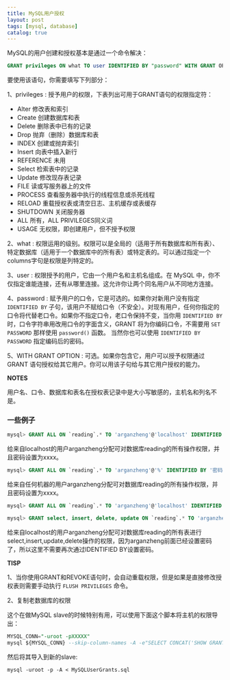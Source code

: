 ```yaml
---
title: MySQL用户授权
layout: post
tags: [mysql, database]
catalog: true
---
```



MySQL的用户创建和授权基本是通过一个命令解决：

```sql
GRANT privileges ON what TO user IDENTIFIED BY "password" WITH GRANT OPTION　 
```

要使用该语句，你需要填写下列部分： 

1、privileges : 授予用户的权限，下表列出可用于GRANT语句的权限指定符：

* Alter 修改表和索引 
* Create 创建数据库和表 
* Delete 删除表中已有的记录 
* Drop 抛弃（删除）数据库和表 
* INDEX 创建或抛弃索引 
* Insert 向表中插入新行 
* REFERENCE 未用 
* Select 检索表中的记录 
* Update 修改现存表记录 
* FILE 读或写服务器上的文件 
* PROCESS 查看服务器中执行的线程信息或杀死线程 
* RELOAD 重载授权表或清空日志、主机缓存或表缓存
* SHUTDOWN 关闭服务器 
* ALL 所有，ALL PRIVILEGES同义词
* USAGE 无权限，即创建用户，但不授予权限

2、what : 权限运用的级别。权限可以是全局的（适用于所有数据库和所有表）、特定数据库（适用于一个数据库中的所有表）或特定表的。可以通过指定一个columns字句是权限是列特定的。

3、user : 权限授予的用户，它由一个用户名和主机名组成。在 MySQL 中，你不仅指定谁能连接，还有从哪里连接。这允许你让两个同名用户从不同地方连接。 

4、password : 赋予用户的口令，它是可选的。如果你对新用户没有指定 `IDENTIFIED BY` 子句，该用户不赋给口令（不安全）。对现有用户，任何你指定的口令将代替老口令。如果你不指定口令，老口令保持不变，当你用 `IDENTIFIED BY` 时，口令字符串用改用口令的字面含义，GRANT 将为你编码口令，不需要用 `SET PASSWORD` 那样使用 `password()` 函数。 当然你也可以使用 `IDENTIFIED BY PASSWORD` 指定编码后的密码。

5、WITH GRANT OPTION : 可选。如果你包含它，用户可以授予权限通过 GRANT 语句授权给其它用户。你可以用该子句给与其它用户授权的能力。


**NOTES**

用户名、口令、数据库和表名在授权表记录中是大小写敏感的，主机名和列名不是。 


### 一些例子

```sql
mysql> GRANT ALL ON `reading`.* TO 'arganzheng'@'localhost' IDENTIFIED BY 'xxxx';
```

给来自localhost的用户arganzheng分配可对数据库reading的所有操作权限，并且密码设置为xxxx。

```sql
mysql> GRANT ALL ON `reading`.* TO 'arganzheng'@'%' IDENTIFIED BY '密码';
```

给来自任何机器的用户arganzheng分配可对数据库reading的所有操作权限，并且密码设置为xxxx。

```sql
mysql> GRANT ALL ON `reading`.* TO 'arganzheng'@'localhost' IDENTIFIED BY '密码' with GRANT OPTION
```

```sql
mysql> GRANT select, insert, delete, update ON `reading`.* TO 'arganzheng'@'localhost'
```

给来自localhost的用户arganzheng分配可对数据库reading的所有表进行select,insert,update,delete操作的权限，因为arganzheng前面已经设置密码了，所以这里不需要再次通过IDENTIFIED BY设置密码。


**TISP**

1、当你使用GRANT和REVOKE语句时，会自动重载权限，但是如果是直接修改授权表则需要手动执行 `FLUSH PRIVILEGES` 命令。

2、复制老数据库的权限

这个在做MySQL slave的时候特别有用，可以使用下面这个脚本将主机的权限导出：

```sql
MYSQL_CONN="-uroot -pXXXXX"
mysql ${MYSQL_CONN} --skip-column-names -A -e"SELECT CONCAT('SHOW GRANTS FOR ''',user,'''@''',host,''';') FROM mysql.user WHERE user<>''" | mysql ${MYSQL_CONN} --skip-column-names -A | sed 's/$/;/g' > MySQLUserGrants.sql
```

然后将其导入到新的slave:

```
mysql -uroot -p -A < MySQLUserGrants.sql
```